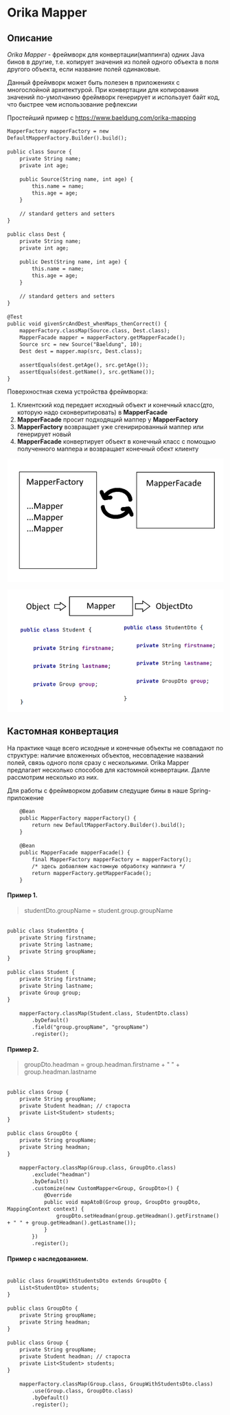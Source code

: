 # Orika Mapper

## Описание

*Orika Mapper* - фреймворк для конвертации(маппинга) одних Java бинов в другие, т.е. копирует значения из полей одного объекта в поля другого объекта, если название полей одинаковые.

Данный фреймворк может быть полезен в приложениях с многослойной архитектурой. При конвертации для копирования значений по-умолчанию фреймворк генерирует и использует байт код, что быстрее чем использование рефлексии

Простейший пример с https://www.baeldung.com/orika-mapping

    MapperFactory mapperFactory = new DefaultMapperFactory.Builder().build();

    public class Source {
        private String name;
        private int age;
    
        public Source(String name, int age) {
            this.name = name;
            this.age = age;
        }
    
        // standard getters and setters
    }

    public class Dest {
        private String name;
        private int age;
    
        public Dest(String name, int age) {
            this.name = name;
            this.age = age;
        }
    
        // standard getters and setters
    }

    @Test
    public void givenSrcAndDest_whenMaps_thenCorrect() {
        mapperFactory.classMap(Source.class, Dest.class);
        MapperFacade mapper = mapperFactory.getMapperFacade();
        Source src = new Source("Baeldung", 10);
        Dest dest = mapper.map(src, Dest.class);
    
        assertEquals(dest.getAge(), src.getAge());
        assertEquals(dest.getName(), src.getName());
    }

Поверхностная схема устройства фреймворка:
1. Клиентский код передает исходный объект и конечный класс(дто, которую надо сконверитировать) в **MapperFacade**
2. **MapperFacade** просит подходящий маппер у **MapperFactory**
3. **MapperFactory** возвращает уже сгенирированный маппер или генерирует новый
4. **MapperFacade** конвертирует объект в конечный класс с помощью полученного маппера и возвращает конечный обект клиенту

![mapperFactory](./images/mapperFacade.png)

![mapper](./images/mapper.png)

## Кастомная конвертация 

На практике чаще всего исходные и конечные объекты не совпадают по структуре: наличие вложенных объектов, несовпадение названий полей, связь одного поля сразу с несколькими. Orika Mapper предлагает несколько способов для кастомной конвертации. Далле рассмотрим несколько из них.

Для работы с фреймворком добавим следущие бины в наше Spring-приложение

```
    @Bean
    public MapperFactory mapperFactory() {
        return new DefaultMapperFactory.Builder().build();
    }

    @Bean
    public MapperFacade mapperFacade() {
        final MapperFactory mapperFactory = mapperFactory();
        /* здесь добавляем кастомную обработку маппинга */
        return mapperFactory.getMapperFacade();
    }
```

#### Пример 1.
> studentDto.groupName = student.group.groupName

```

public class StudentDto {
    private String firstname;
    private String lastname;
    private String groupName;
}

public class Student {
    private String firstname;
    private String lastname;
    private Group group;
}

    mapperFactory.classMap(Student.class, StudentDto.class)
        .byDefault()
        .field("group.groupName", "groupName")
        .register();

```

#### Пример 2. 
> groupDto.headman = group.headman.firstname + " " + group.headman.lastname

```

public class Group {
    private String groupName;
    private Student headman; // староста
    private List<Student> students;
}

public class GroupDto {
    private String groupName;
    private String headman;
}

    mapperFactory.classMap(Group.class, GroupDto.class)
        .exclude("headman")
        .byDefault()
        .customize(new CustomMapper<Group, GroupDto>() {
            @Override
            public void mapAtoB(Group group, GroupDto groupDto, MappingContext context) {
                groupDto.setHeadman(group.getHeadman().getFirstname() + " " + group.getHeadman().getLastname());
            }
        })
        .register();

```

#### Пример с наследованием.

```

public class GroupWithStudentsDto extends GroupDto {
    List<StudentDto> students;
}

public class GroupDto {
    private String groupName;
    private String headman;
}

public class Group {
    private String groupName;
    private Student headman; // староста
    private List<Student> students;
}

    mapperFactory.classMap(Group.class, GroupWithStudentsDto.class)
        .use(Group.class, GroupDto.class)
        .byDefault()
        .register();

```
